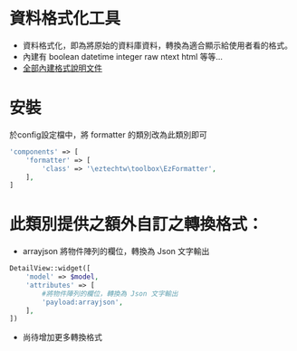 資料格式化工具
===

* 資料格式化，即為將原始的資料庫資料，轉換為適合顯示給使用者看的格式。
* 內建有 boolean datetime integer raw ntext html 等等...
* [全部內建格式說明文件](https://www.yiiframework.com/doc/guide/2.0/en/output-formatting)

安裝
====

於config設定檔中，將 formatter 的類別改為此類別即可

````php
'components' => [
    'formatter' => [
        'class' => '\eztechtw\toolbox\EzFormatter',
    ],
]
````

此類別提供之額外自訂之轉換格式：
====

*  arrayjson 將物件陣列的欄位，轉換為 Json 文字輸出
````php
DetailView::widget([
    'model' => $model,
    'attributes' => [
        #將物件陣列的欄位，轉換為 Json 文字輸出
        'payload:arrayjson',
    ],
])
````

* 尚待增加更多轉換格式